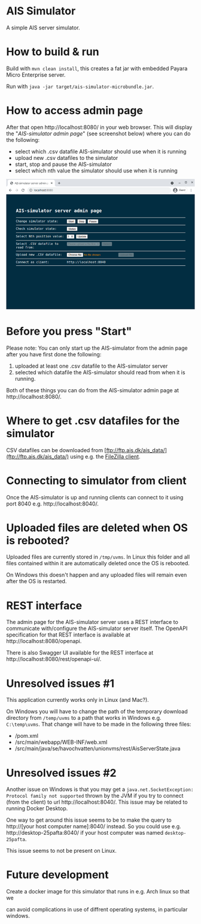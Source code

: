 # AIS Simulator

A simple AIS server simulator.

# How to build & run

Build with `mvn clean install`, this creates a fat jar with embedded Payara Micro Enterprise server.

Run with `java -jar target/ais-simulator-microbundle.jar`.

# How to access admin page

After that open http://localhost:8080/ in your web browser. This will display the "*AIS-simulator admin page*" (see screenshot below) where you can do the following:

* select which .csv datafile AIS-simulator should use when it is running
* upload new .csv datafiles to the simulator
* start, stop and pause the AIS-simulator
* select which nth value the simulator should use when it is running

![image.png](./assets/image.png)

# Before you press "Start"

Please note: You can only start up the AIS-simulator from the admin page after you have first done the following:

1. uploaded at least one .csv datafile to the AIS-simulator server
2. selected which datafile the AIS-simulator should read from when it is running.

Both of these things you can do from the AIS-simulator admin page at http://localhost:8080/.

# Where to get .csv datafiles for the simulator

CSV datafiles can be downloaded from [ftp://ftp.ais.dk/ais_data/](ftp://ftp.ais.dk/ais_data/) using e.g. the [FileZilla client](https://filezilla-project.org/).

# Connecting to simulator from client

Once the AIS-simulator is up and running clients can connect to it using port 8040 e.g. http://localhost:8040/.

# Uploaded files are deleted when OS is rebooted?

Uploaded files are currently stored in `/tmp/uvms`. In Linux this folder and all files contained within it are automatically deleted once the OS is rebooted. 

On Windows this doesn't happen and any uploaded files will remain even after the OS is restarted.

# REST interface

The admin page for the AIS-simulator server uses a REST interface to communicate with/configure the AIS-simulator server itself. The OpenAPI specification for that REST interface is available at http://localhost:8080/openapi.

There is also Swagger UI available for the REST interface at http://localhost:8080/rest/openapi-ui/.

# Unresolved issues #1

This application currently works only in Linux (and Mac?).

On Windows you will have to change the path of the temporary download directory from `/temp/uvms` to a path that works in Windows e.g. `C:\temp\uvms`. That change will have to be made in the following three files:

* /pom.xml
* /src/main/webapp/WEB-INF/web.xml
* /src/main/java/se/havochvatten/unionvms/rest/AisServerState.java

# Unresolved issues #2

Another issue on Windows is that you may get a `java.net.SocketException: Protocol family not supported` thrown by the JVM if you try to connect (from the client) to url http://localhost:8040/. This issue may be related to running Docker Desktop.

One way to get around this issue seems to be to make the query to http://[your host computer name]:8040/ instead. So you could use e.g. http://desktop-25pafta:8040/ if your host computer was named `desktop-25pafta`.

This issue seems to not be present on Linux.

# Future development

Create a docker image for this simulator that runs in e.g. Arch linux so that we 

can avoid complications in use of diffrent operating systems, in particular windows.
